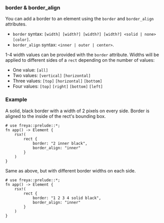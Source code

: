 ### border & border_align

You can add a border to an element using the `border` and `border_align` attributes.
- `border` syntax: `[width] [width?] [width?] [width?] <solid | none> [color]`.
- `border_align` syntax: `<inner | outer | center>`.

1-4 width values can be provided with the `border` attribute. Widths will be applied to different sides of a `rect` depending on the number of values:
- One value: `[all]`
- Two values: `[vertical]` `[horizontal]`
- Three values: `[top]` `[horizontal]` `[bottom]`
- Four values: `[top]` `[right]` `[bottom]` `[left]`

### Example

A solid, black border with a width of 2 pixels on every side. Border is aligned to the inside of the rect's bounding box.

```rust, no_run
# use freya::prelude::*;
fn app() -> Element {
    rsx!(
        rect {
            border: "2 inner black",
            border_align: "inner"
        }
    )
}
```

Same as above, but with different border widths on each side.

```rust, no_run
# use freya::prelude::*;
fn app() -> Element {
    rsx!(
        rect {
            border: "1 2 3 4 solid black",
            border_align: "inner"
        }
    )
}
```